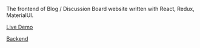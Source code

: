The frontend of Blog / Discussion Board website written with React, Redux, MaterialUI.

[Live Demo](https://cptdoraemon.github.io/discussion-board-client/)

[Backend](https://github.com/CptDoraemon/django_api)